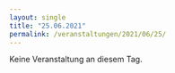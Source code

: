 ```yaml
---
layout: single
title: "25.06.2021"
permalink: /veranstaltungen/2021/06/25/
---
```


Keine Veranstaltung an diesem Tag.
